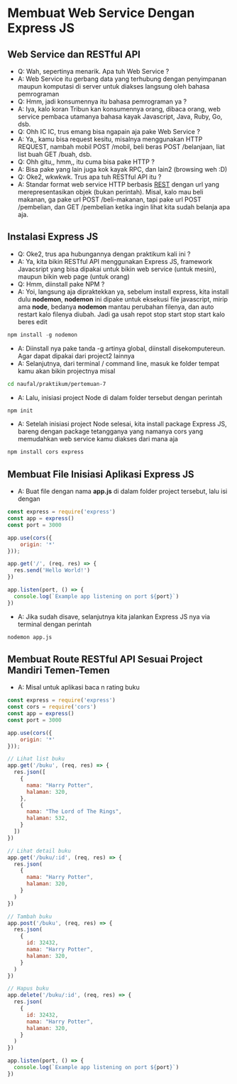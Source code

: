 # Membuat Web Service Dengan Express JS

## Web Service dan RESTful API
- Q: Wah, sepertinya menarik. Apa tuh Web Service ?
- A: Web Service itu gerbang data yang terhubung dengan penyimpanan maupun komputasi di server untuk diakses langsung oleh bahasa pemrograman
- Q: Hmm, jadi konsumennya itu bahasa pemrograman ya ?
- A: Iya, kalo koran Tribun kan konsumennya orang, dibaca orang, web service pembaca utamanya bahasa kayak Javascript, Java, Ruby, Go, dsb.
- Q: Ohh IC IC, trus emang bisa ngapain aja pake Web Service ?
- A: Ya,, kamu bisa request kesitu, misalnya menggunakan HTTP REQUEST, nambah mobil POST /mobil, beli beras POST /belanjaan, liat list buah GET /buah, dsb.
- Q: Ohh gitu,, hmm,, itu cuma bisa pake HTTP ?
- A: Bisa pake yang lain juga kok kayak RPC, dan lain2 (browsing weh :D)
- Q: Oke2, wkwkwk. Trus apa tuh RESTful API itu ?
- A: Standar format web service HTTP berbasis [REST](https://glints.com/id/lowongan/rest-adalah/) dengan url yang merepresentasikan objek (bukan perintah). Misal, kalo mau beli makanan, ga pake url POST /beli-makanan, tapi pake url POST /pembelian, dan GET /pembelian ketika ingin lihat kita sudah belanja apa aja.

## Instalasi Express JS
- Q: Oke2, trus apa hubungannya dengan praktikum kali ini ?
- A: Ya, kita bikin RESTful API menggunakan Express JS, framework Javacsript yang bisa dipakai untuk bikin web service (untuk mesin), maupun bikin web page (untuk orang)
- Q: Hmm, diinstall pake NPM ?
- A: Yoi, langsung aja dipraktekkan ya, sebelum install express, kita install dulu **nodemon**, **nodemon** ini dipake untuk eksekusi file javascript, mirip ama **node**, bedanya **nodemon** mantau perubahan filenya, dan auto restart kalo filenya diubah. Jadi ga usah repot stop start stop start kalo beres edit
```javascript
npm install -g nodemon  
```
- A: Diinstall nya pake tanda -g artinya global, diinstall disekomputereun. Agar dapat dipakai dari project2 lainnya
- A: Selanjutnya, dari terminal / command line, masuk ke folder tempat kamu akan bikin projectnya misal
```sh
cd naufal/praktikum/pertemuan-7
```
- A: Lalu, inisiasi project Node di dalam folder tersebut dengan perintah
```sh
npm init
```
- A: Setelah inisiasi project Node selesai, kita install package Express JS, bareng dengan package tetangganya yang namanya cors yang memudahkan web service kamu diakses dari mana aja
```javascript
npm install cors express
```

## Membuat File Inisiasi Aplikasi Express JS
- A: Buat file dengan nama **app.js** di dalam folder project tersebut, lalu isi dengan
```javascript
const express = require('express')
const app = express()
const port = 3000

app.use(cors({
    origin: '*'
}));

app.get('/', (req, res) => {
  res.send('Hello World!')
})

app.listen(port, () => {
  console.log(`Example app listening on port ${port}`)
})
```
- A: Jika sudah disave, selanjutnya kita jalankan Express JS nya via terminal dengan perintah
```sh
nodemon app.js
```

## Membuat Route RESTful API Sesuai Project Mandiri Temen-Temen
- A: Misal untuk aplikasi baca n rating buku
```javascript
const express = require('express')
const cors = require('cors')
const app = express()
const port = 3000

app.use(cors({
    origin: '*'
}));

// Lihat list buku
app.get('/buku', (req, res) => {
  res.json([
    {
      nama: "Harry Potter",
      halaman: 320,
    },
    {
      nama: "The Lord of The Rings",
      halaman: 532,
    }    
  ])
})

// Lihat detail buku
app.get('/buku/:id', (req, res) => {
  res.json(
    {
      nama: "Harry Potter",
      halaman: 320,
    }
  )
})

// Tambah buku
app.post('/buku', (req, res) => {
  res.json(
    {
      id: 32432,
      nama: "Harry Potter",
      halaman: 320,
    }
  )
})

// Hapus buku
app.delete('/buku/:id', (req, res) => {
  res.json(
    {
      id: 32432,
      nama: "Harry Potter",
      halaman: 320,
    }
  )
})

app.listen(port, () => {
  console.log(`Example app listening on port ${port}`)
})
```
```

